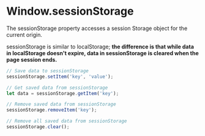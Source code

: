 # Window.sessionStorage

The sessionStorage property accesses a session Storage object for the current origin.

sessionStorage is similar to localStorage; **the difference is that while data in localStorage doesn't expire, data in sessionStorage is cleared when the page session ends.**

```javascript
// Save data to sessionStorage
sessionStorage.setItem('key', 'value');

// Get saved data from sessionStorage
let data = sessionStorage.getItem('key');

// Remove saved data from sessionStorage
sessionStorage.removeItem('key');

// Remove all saved data from sessionStorage
sessionStorage.clear();
```